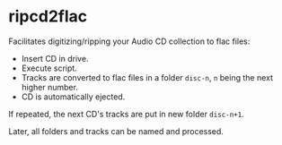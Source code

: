 # ripcd2flac

Facilitates digitizing/ripping your Audio CD collection to flac files:

- Insert CD in drive.
- Execute script.
- Tracks are converted to flac files in a folder `disc-n`, `n` being the next higher number.
- CD is automatically ejected.

If repeated, the next CD's tracks are put in new folder `disc-n+1`.

Later, all folders and tracks can be named and processed.
